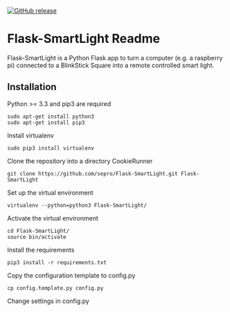 [![GitHub release](https://img.shields.io/github/release/sepro/Flask-SmartLight.svg)](https://github.com/sepro/Flask-SmartLight)

Flask-SmartLight Readme
=======================

Flask-SmartLight is a Python Flask app to turn a computer (e.g. a raspberry pi) connected to a BlinkStick Square into
a remote controlled smart light.

Installation
------------

Python >= 3.3 and pip3 are required

    sudo apt-get install python3
    sudo apt-get install pip3

Install virtualenv

    sudo pip3 install virtualenv


Clone the repository into a directory CookieRunner

    git clone https://github.com/sepro/Flask-SmartLight.git Flask-SmartLight

Set up the virtual environment
  
    virtualenv --python=python3 Flask-SmartLight/

Activate the virtual environment

    cd Flask-SmartLight/
    source bin/activate

Install the requirements

    pip3 install -r requirements.txt

Copy the configuration template to config.py

    cp config.template.py config.py

Change settings in config.py